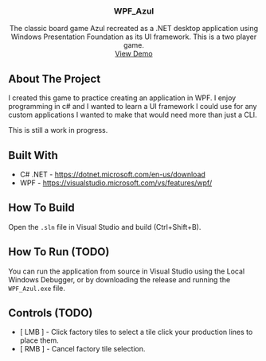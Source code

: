 <h3 align="center">WPF_Azul</h3>

  <p align="center">
    The classic board game Azul recreated as a .NET desktop application using Windows Presentation Foundation as its UI framework. This is a two player game.
    <br />
    <a href="https://turtleteagames.com/projects/wpf-azul">View Demo</a>
  </p>
</div>

## About The Project
I created this game to practice creating an application in WPF. I enjoy programming in c# and I wanted to learn a UI framework I could use for any custom applications I wanted to make that would need more than just a CLI.

This is still a work in progress.

## Built With

- C# .NET - https://dotnet.microsoft.com/en-us/download
- WPF - https://visualstudio.microsoft.com/vs/features/wpf/

## How To Build

Open the `.sln` file in Visual Studio and build (Ctrl+Shift+B).


## How To Run (TODO)

You can run the application from source in Visual Studio using the Local Windows Debugger, or by downloading the release and running the `WPF_Azul.exe` file.

## Controls (TODO)
- [ LMB ]  - Click factory tiles to select a tile click your production lines to place them.
- [ RMB ] - Cancel factory tile selection.
